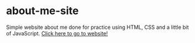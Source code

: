 ﻿# about-me-site

Simple website about me done for practice using HTML, CSS and a little bit of JavaScript.
[Click here to go to website!](https://aboutme.ahmed.games/)
